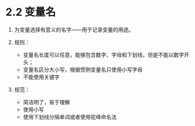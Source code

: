 # 2.2 变量名


1. 为变量选择有意义的名字——用于记录变量的用途。

2. 规则：
   + 变量名长度可以任意，能够包含数字、字母和下划线，但是不能以数字开头；
   + 变量名区分大小写，根据惯例变量名只使用小写字母
   + 不能使用关键字

3. 规范：
   + 简洁明了，易于理解
   + 使用小写
   + 使用下划线分隔单词或者使用驼峰命名法

